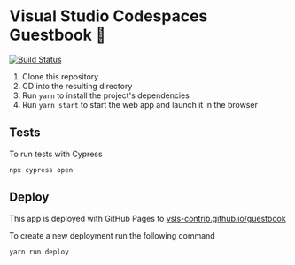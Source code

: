 # Visual Studio Codespaces Guestbook 📖

[![Build Status](https://dev.azure.com/vsls-contrib/vsls-guestbook/_apis/build/status/vsls-contrib.vsls-guestbook?branchName=master)](https://dev.azure.com/vsls-contrib/vsls-guestbook/_build/latest?definitionId=1&branchName=master)

1. Clone this repository
2. CD into the resulting directory
3. Run `yarn` to install the project's dependencies
4. Run `yarn start` to start the web app and launch it in the browser

## Tests



To run tests with Cypress

```shell
npx cypress open
```

## Deploy

This app is deployed with GitHub Pages to [vsls-contrib.github.io/guestbook](https://vsls-contrib.github.io/guestbook/)

To create a new deployment run the following command

```shell
yarn run deploy
```
